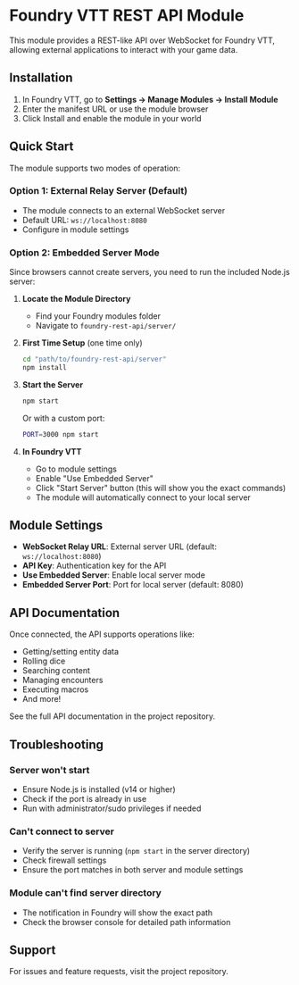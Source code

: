 # Foundry VTT REST API Module

This module provides a REST-like API over WebSocket for Foundry VTT, allowing external applications to interact with your game data.

## Installation

1. In Foundry VTT, go to **Settings → Manage Modules → Install Module**
2. Enter the manifest URL or use the module browser
3. Click Install and enable the module in your world

## Quick Start

The module supports two modes of operation:

### Option 1: External Relay Server (Default)
- The module connects to an external WebSocket server
- Default URL: `ws://localhost:8080`
- Configure in module settings

### Option 2: Embedded Server Mode
Since browsers cannot create servers, you need to run the included Node.js server:

1. **Locate the Module Directory**
   - Find your Foundry modules folder
   - Navigate to `foundry-rest-api/server/`

2. **First Time Setup** (one time only)
   ```bash
   cd "path/to/foundry-rest-api/server"
   npm install
   ```

3. **Start the Server**
   ```bash
   npm start
   ```
   
   Or with a custom port:
   ```bash
   PORT=3000 npm start
   ```

4. **In Foundry VTT**
   - Go to module settings
   - Enable "Use Embedded Server"
   - Click "Start Server" button (this will show you the exact commands)
   - The module will automatically connect to your local server

## Module Settings

- **WebSocket Relay URL**: External server URL (default: `ws://localhost:8080`)
- **API Key**: Authentication key for the API
- **Use Embedded Server**: Enable local server mode
- **Embedded Server Port**: Port for local server (default: 8080)

## API Documentation

Once connected, the API supports operations like:
- Getting/setting entity data
- Rolling dice
- Searching content
- Managing encounters
- Executing macros
- And more!

See the full API documentation in the project repository.

## Troubleshooting

### Server won't start
- Ensure Node.js is installed (v14 or higher)
- Check if the port is already in use
- Run with administrator/sudo privileges if needed

### Can't connect to server
- Verify the server is running (`npm start` in the server directory)
- Check firewall settings
- Ensure the port matches in both server and module settings

### Module can't find server directory
- The notification in Foundry will show the exact path
- Check the browser console for detailed path information

## Support

For issues and feature requests, visit the project repository.
